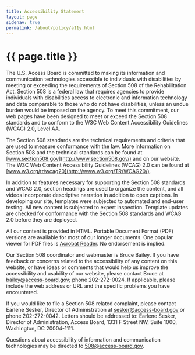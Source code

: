 ```yaml
---
title: Accessibility Statement
layout: page
sidenav: true
permalink: /about/policy/a11y.html
---
```


# {{ page.title }}

The U.S. Access Board is committed to making its information and communication technologies accessible to individuals with disabilities by meeting or exceeding the requirements of Section 508 of the Rehabilitation Act.  Section 508 is a federal law that requires agencies to provide individuals with disabilities access to electronic and information technology and data comparable to those who do not have disabilities, unless an undue burden would be imposed on the agency.  To meet this commitment, our web pages have been designed to meet or exceed the Section 508 standards and to conform to the W3C Web Content Accessibility Guidelines (WCAG) 2.0, Level AA.

The Section 508 standards are the technical requirements and criteria that are used to measure conformance with the law.  More information on Section 508 and the technical standards can be found at [www.section508.gov](http://www.section508.gov/) and on our website.  The W3C Web Content Accessibility Guidelines (WCAG) 2.0 can be found at [www.w3.org/tr/wcag20](http://www.w3.org/TR/WCAG20/).

In addition to features necessary for supporting the Section 508 standards and WCAG 2.0, section headings are used to organize the content, and all videos incorporate descriptive narration in addition to open captions.  In developing our site, templates were subjected to automated and end-user testing.  All new content is subjected to expert inspection.  Template updates are checked for conformance with the Section 508 standards and WCAG 2.0 before they are deployed.

All our content is provided in HTML.  Portable Document Format (PDF) versions are available for most of our longer documents.  One popular viewer for PDF files is [Acrobat Reader](http://www.adobe.com/products/reader.html).  No endorsement is implied.

Our Section 508 coordinator and webmaster is Bruce Bailey.  If you have feedback or concerns related to the accessibility of any content on this website, or have ideas or comments that would help us improve the accessibility and usability of our website, please contact Bruce at <bailey@access-board.gov>; phone 202-272-0024.  If applicable, please include the web address or URL and the specific problems you have encountered.

If you would like to file a Section 508 related complaint, please contact Earlene Sesker, Director of Administration at <sesker@access-board.gov> or phone 202-272-0042.  Letters should be addressed to:  Earlene Sesker, Director of Administration, Access Board, 1331 F Street NW, Suite 1000, Washington, DC  20004-1111.

Questions about accessibility of information and communication technologies may be directed to <508@access-board.gov>.
